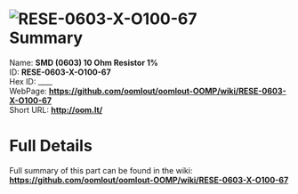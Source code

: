 
![RESE-0603-X-O100-67](https://github.com/oomlout/oomlout-OOMP/blob/master/parts/RESE-0603-X-O100-67/RESE-0603-X-O100-67_420.jpg)   
Summary
=================
  
Name: __SMD (0603) 10 Ohm Resistor 1%__    
ID: __RESE-0603-X-O100-67__   
Hex ID: ____   
WebPage: __https://github.com/oomlout/oomlout-OOMP/wiki/RESE-0603-X-O100-67__   
Short URL: __http://oom.lt/__   

Full Details
==========================
Full summary of this part can be found in the wiki:   
__https://github.com/oomlout/oomlout-OOMP/wiki/RESE-0603-X-O100-67__    

